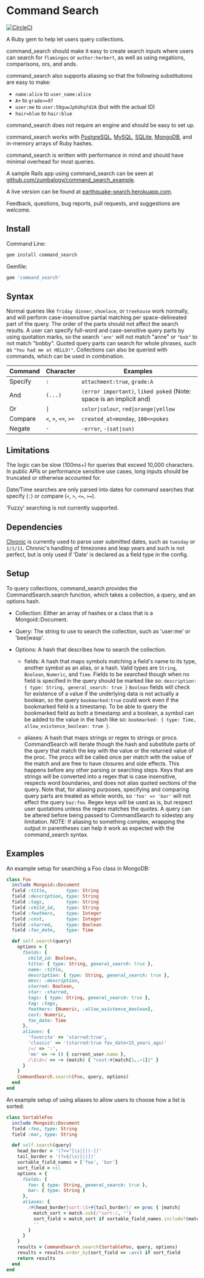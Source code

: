 # Command Search
[![CircleCI](https://circleci.com/gh/zumbalogy/command_search.svg?style=svg)](https://circleci.com/gh/zumbalogy/command_search)

A Ruby gem to help let users query collections.

command_search should make it easy to create search inputs where
users can search for `flamingos` or `author:herbert`, as well
as using negations, comparisons, ors, and ands.

command_search also supports aliasing so that the following substitutions are easy to make:
* `name:alice` to `user_name:alice`
* `A+` to `grade>=97`
* `user:me` to `user:59guwJphUhqfd2A` (but with the actual ID)
* `hair=blue` to `hair:blue`

command_search does not require an engine and should be easy to set up.

command_search works with
[PostgreSQL](https://www.postgresql.org/),
[MySQL](https://www.mysql.com/),
[SQLite](https://www.sqlite.org/),
[MongoDB](https://www.mongodb.com/),
and in-memory arrays of Ruby hashes.

command_search is written with performance in mind and should have minimal overhead for most queries.

A sample Rails app using command_search can be seen at [github.com/zumbalogy/command_search_example](https://github.com/zumbalogy/command_search_example).

A live version can be found at [earthquake-search.herokuapp.com](https://earthquake-search.herokuapp.com/).

Feedback, questions, bug reports, pull requests, and suggestions are welcome.

## Install
Command Line:
```ruby
gem install command_search
```
Gemfile:
```ruby
gem 'command_search'
```

## Syntax
Normal queries like `friday dinner`, `shoelace`, or `treehouse` work normally,
and will perform case-insensitive partial matching per space-delineated part of
the query. The order of the parts should not affect the search results. A user
can specify full-word and case-sensitive query parts by using quotation marks,
so the search `'ann'` will not match "anne" or `"bob"` to not match "bobby".
Quoted query parts can search for whole phrases, such as `"You had me at
HELLO!"`. Collections can also be queried with commands, which can be used in
combination.

| Command | Character            | Examples                               |
| ----    | -----                | ----------                             |
| Specify | `:`                  | `attachment:true`, `grade:A`           |
| And     | `(...)`              | `(error important)`, `liked poked` (Note: space is an implicit and) |
| Or      | `\|`                 | `color\|colour`, `red\|orange\|yellow` |
| Compare | `<`, `>`, `<=`, `>=` | `created_at<monday`, `100<=pokes`      |
| Negate  | `-`                  | `-error`, `-(sat\|sun)`                |

## Limitations
The logic can be slow (100ms+) for queries that exceed 10,000 characters.
In public APIs or performance sensitive use cases, long inputs should
be truncated or otherwise accounted for.

Date/Time searches are only parsed into dates for command searches that
specify (`:`) or compare (`<`, `>`, `<=`, `>=`).

'Fuzzy' searching is not currently supported.

## Dependencies
[Chronic](https://github.com/mojombo/chronic) is currently used to parse user
submitted dates, such as `tuesday` or `1/1/11`. Chronic's handling of timezones
and leap years and such is not perfect, but is only used if 'Date' is declared
as a field type in the config.

## Setup
To query collections, command_search provides the CommandSearch.search function,
which takes a collection, a query, and an options hash.

* Collection: Either an array of hashes or a class that is a Mongoid::Document.

* Query: The string to use to search the collection, such as 'user:me' or 'bee|wasp'.

* Options: A hash that describes how to search the collection.

  * fields: A hash that maps symbols matching a field's name
  to its type, another symbol as an alias, or a hash. Valid types are `String`,
  `Boolean`, `Numeric`, and `Time`.
  Fields to be searched though when no field is specified in the query should be
  marked like so: `description: { type: String, general_search: true }`
  `Boolean` fields will check for existence of a value if the underlying
  data is not actually a boolean, so the query `bookmarked:true` could work even
  if the bookmarked field is a timestamp. To be able to query the bookmarked
  field as both a timestamp and a boolean, a symbol can be added to the value
  in the hash like so: `bookmarked: { type: Time, allow_existence_boolean: true }`.

  * aliases: A hash that maps strings or regex to strings or procs.
  CommandSearch will iterate though the hash and substitute parts of the query
  that match the key with the value or the returned value of the proc. The procs
  will be called once per match with the value of the match and are free to have
  closures and side effects.
  This happens before any other parsing or searching steps.
  Keys that are strings will be converted into a regex that is case insensitive,
  respects word boundaries, and does not alias quoted sections of the query. Note
  that, for aliasing purposes, specifying and comparing query parts are treated as
  whole words, so `'foo' => 'bar'` will not effect the query `baz:foo`.
  Regex keys will be used as is, but respect user quotations unless the regex
  matches the quotes. A query can be altered before being passed to CommandSearch
  to sidestep any limitation. NOTE: If aliasing to something complex, wrapping the
  output in parentheses can help it work as expected with the command_search syntax.

## Examples

An example setup for searching a Foo class in MongoDB:
```ruby
class Foo
  include Mongoid::Document
  field :title,       type: String
  field :description, type: String
  field :tags,        type: String
  field :child_id,    type: String
  field :feathers,    type: Integer
  field :cost,        type: Integer
  field :starred,     type: Boolean
  field :fav_date,    type: Time

  def self.search(query)
    options = {
      fields: {
        child_id: Boolean,
        title: { type: String, general_search: true },
        name: :title,
        description: { type: String, general_search: true },
        desc: :description,
        starred: Boolean,
        star: :starred,
        tags: { type: String, general_search: true },
        tag: :tags,
        feathers: [Numeric, :allow_existence_boolean],
        cost: Numeric,
        fav_date: Time
      },
      aliases: {
        'favorite' => 'starred:true',
        'classic' => '(starred:true fav_date<15_years_ago)'
        /=/ => ':',
        'me' => -> () { current_user.name },
        /\$\d+/ => -> (match) { "cost:#{match[1..-1]}" }
      }
    }
    CommandSearch.search(Foo, query, options)
  end
end
```

An example setup of using aliases to allow users to choose how a list is sorted:
```ruby
class SortableFoo
  include Mongoid::Document
  field :foo, type: String
  field :bar, type: String

  def self.search(query)
    head_border = '(?<=^|\s|[|(-])'
    tail_border = '(?=$|\s|[|)])'
    sortable_field_names = ['foo', 'bar']
    sort_field = nil
    options = {
      fields: {
        foo: { type: String, general_search: true },
        bar: { type: String }
      },
      aliases: {
        /#{head_border}sort:\S+#{tail_border}/ => proc { |match|
          match_sort = match.sub(/^sort:/, '')
          sort_field = match_sort if sortable_field_names.include?(match_sort)
          ''
        }
      }
    }
    results = CommandSearch.search(SortableFoo, query, options)
    results = results.order_by(sort_field => :asc) if sort_field
    return results
  end
end
